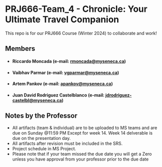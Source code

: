 # PRJ666-Team_4 - Chronicle: Your Ultimate Travel Companion 
This repo is for our PRJ666 Course (Winter 2024) to collaborate and work!

## Members 
- #### Riccardo Moncada (e-mail: rmoncada@myseneca.ca)
- #### Vaibhav Parmar   (e-mail: vgparmar@myseneca.ca)
- #### Artem Pankov     (e-mail: apankov@myseneca.ca)
- #### Juan David Rodriguez Castelblanco (e-mail: jdrodriguez-castelbl@myseneca.ca)

## Notes by the Professor
- All artifacts (team & individual) are to be uploaded to MS teams and are due on Sunday @11:59 PM Except for week 14. Week 14 delverable is due on the presentation day. 
- All artifacts after revision must be included in the SRS. 
- Project schedule in MS Project.
- Please note that if your team missed the due date you will get a Zero unless you have approval from your professor prior to the due date 
